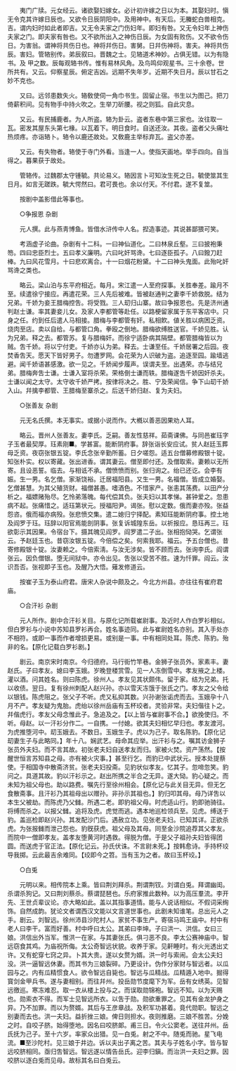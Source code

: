 <!-- { "loadSidebar": true } -->
　　夷门广牍。元女经云。诸欲娶妇嫁女。必计初许嫁之日以为本。其娶妇时。愼无令克其许嫁日辰也。又欲令日辰阴阳中。及用神中。有天后。无螣蛇白兽相克。吉。谓内妇时如此者即吉。又无令夫家之门伤妇年。即妇有咎。又无令妇年上神伤夫家之门。即夫家有咎也。又不欲所出入之神伤日辰。为女固有败伤。又不欲令伤日。为害翁。谓神将共伤日也。神将幷伤日。害舅。日幷伤神将。害夫。神将共伤辰。害妇。管辂别传。弟辰叙曰。晋魏之士。见辂道术神妙。占俱无错。以为有隐书。及 甲之数。辰每观辂书传。惟有易林风角。及鸟鸣仰观星书。三十余卷。世所共有。又云。仰察星辰。俯定吉凶。远期不失年岁。近期不失日月。辰以甘石之妙不克也。 

　　又曰。远邻患数失火。辂敎使伺一角巾书生。固留止宿。书生以为图己。把刀倚薪积间。见有物手中持火吹之。生举刀斫腰。视之则狐。自此灾息。 

　　又云。有民捕鹿者。为人所盗。辂为卦云。盗者东巷中第三家也。汝往取一瓦。密发其屋东头第七椽。以瓦着下。明日食时。自送还汝。其夜。盗者父头痛吐热烦疼。亦诣辂卜。辂令以鹿还故处。又敎鹿主举标弃瓦。盗父亦差。 

　　又云。有失物者。辂使于寺门外看。当逢一人。使指天画地。举手四向。自当得之。暮果获于故处。 

　　管辂传。过魏郡太守锺毓。共论易义。辂因言卜可知汝生死之日。毓使筮其生日月。如言无蹉跌。毓大愕然曰。君可畏也。余以付天。不付君。遂不复筮。 

　　按剧中盖影借此等事也。 

　　○争报恩 杂剧 

　　元人撰。此与燕靑博鱼。皆借水浒传中人名。揑造事迹。其说甚鄙猥可笑。 

　　考涵虚子论曲。杂剧有十二科。一曰神仙道化。二曰林泉丘壑。三曰披袍秉笏。四曰忠臣烈士。五曰孝义廉明。六曰叱奸骂谗。七曰逐臣孤子。八曰鏺刀赶棒。九曰风花雪月。十曰悲欢离合。十一曰烟花粉黛。十二曰神头鬼面。此殆叱奸骂谗之类也。 

　　略云。梁山泊与东平府相近。每月。宋江遣一人至府探事。关胜奉差。踰月不至。续遣徐宁接应。再遣花荣。三人先后被难。皆被赵通判之妻李千娇救脱。结为兄弟。千娇为妾王腊梅控吿。将受戮。三人刧归山寨。故曰争报恩也。先是济州通判赵士谦。率其妻妾儿女。及家人李都管等赴任。以路梗留家属于东平客店中。只身之任。约到任后遣人马相接。腊梅与李都管有奸。私相飮。値关胜以病困乏资。烧肉至店。卖以自给。与都管口角。拳殴之倒地。腊梅欲缚胜送官。千娇见胜。认为兄弟。释之去。都管苏。复与腊梅奸。而徐宁适卧病其隔壁。都管腊梅皆以为贼。吿千娇。将以宁付吏。千娇亦认为弟。释去。士谦至任。千娇居署之后园。夜焚香吿天。愿天下皆好男子。勿遭罗网。会花荣为人识破为盗。追逐至园。踰墙逃避。闻千娇语甚感激。欲一见之。千娇闻步履声。误谓夫至。出遇荣。亦与结兄弟。腊梅奔吿士谦。士谦入室将杀荣。荣格倒士谦而轶。腊梅遂吿千娇因奸杀夫。士谦以闻之太守。太守收千娇严拷。按律将决之。胜、宁及荣闻信。争下山刧千娇入山。幷擒李都管、王腊梅至寨杀之。后送千娇归赵、复为夫妇。 

　　○张善友 杂剧 

　　元无名氏撰。本无事实。或据小说而作。大槪以善恶因果劝人耳。 

　　略云。晋州人张善友。妻李氏。乏嗣。善友性慈祥。茹斋课佛。与同邑崔珏字子玉者最契厚。珏素刚■。学甚富。能断阴府事。辞张诣长安应试。贫人赵廷玉葬母乏资。夜窃张银五锭。李氏念张辛勤所蓄。日夕嗟怨。适五台僧募修殿银十锭。知张朴实。权以寄藏。张出进香。谓其妻云。僧至即付还。及僧取索。妻赖以无所寄。且设恶誓。临去。与相诋不承。僧愤愤而别。张归询之。绐已还讫。会李有娠。生一男。名乞僧。家渐饶裕。迁居福阳县。又生一男。名福僧。皆成立婚娶。乞僧甚慧。为其父殖货财。福僧甚愚。嗜酒色。不惜家产。张恚其荡费。以田产分析之。福嫖赌殆尽。乞怜弟落魄。每代偿其负。张夫妇以其孝悌。甚钟爱之。忽患病不起。张痛惜之。适珏第状元。授福阳尹。谒张。慰以定数。俄而妻亦殁。张益怨咨。俄而福亦病殁。张悲愤交集。遣二媳归宁择配。素知珏能断阴府事。控土地及阎罗于珏。珏辞以阳官焉能剖阴事。张复诉城隍东岳。以祈报应。恳珏再三。珏欲彰示其因果。令宿台下。摄其魄见阎罗。阎罗遣二子出。张相抱恸哭。乞谓张云。予赵廷玉也。昔窃汝银五锭。今倍偿之矣。何索我耶。福云。予五台僧也。昔寄修殿银十锭。汝妻赖之。今倍索淸。与汝无涉矣。皆不顾而去。张询李氏。阎谓张云。因负僧银。堕无间狱中。亦令出见。吿张以受苦不胜。速为忏罪。阎云。汝识吾否。张视即子玉也。及醒乃大悟。薙发修道云。 

　　按崔子玉为泰山府君。唐宋人杂说中颇及之。今北方州县。亦往往有崔府君庙。 

　　○合汗衫 杂剧 

　　元人所作。剧中合汗衫关目。与原化记所载崔尉事。及近时人作白罗衫相似。但白罗衫与小说中苏知县罗衫再合。姓名事迹同。此与崔尉姓名亦别。其入手处亦不相符。或即一事而作者增损更易。或别是一事。中有相同处耳。陈虎、陈豹。殆非的名。【原化记载白罗衫剧。】 

　　剧云。南京宋时南京。今归德府。马行街竹竿巷。金狮子张员外。家素丰。妻赵氏。子曰孝友。媳曰李玉娥。岁晚登楼赏雪。见一人冻倒雪中。孝友掖之上楼。灌以酒。问其姓名。则曰陈虎。徐州人。孝友见其状颇伟。留于家。结为兄弟。托以收债。翌日。复有徐州刺配人赵兴孙。亦以雪天冻饿于张氏之门。孝友之父令给以银钱。陈虎阻之。张父子不听。虎又私抑其数。兴孙谢张诟虎而去。玉娥孕十八月不产。孝友疑为鬼胎。虎绐以徐州岳庙有玉杯珓者。灵验非常。夫妇偕往卜之。幷偕虎行。孝友父母念惟此子。急追及之。【以上皆与崔尉事不合。】欲挽使归。不听。母赵。以一汗衫分作二。一自携。一付媳。欲其夫妇相忆早归也。孝友渡河。为虎推堕河中。刧玉娥去。不数日。玉娥生子。虎以为己子。取名陈豹。【原化记刧妻生子与此略同。】年十八。娴武艺。母命其应举。出汗衫与之。嘱其访金狮子张员外夫妇。而不言其故。初张老夫妇自送孝友而归。家被火焚。资产荡然。【按醒世恒言苏知县之母。亦有被火灾事。】甚至行乞。而豹已中武状元。授本处提蔡使。于相国寺中散斋济贫。张老夫妇投斋。见豹状似孝友。忆其子。忽啼忽笑。豹问之。具道其故。豹以汗衫示之。赵出所携之半合之无异。遂大恸。豹心疑之。而未知为祖父母也。助以路费。嘱先行至徐州相会。【原化记与此关目无异。但无乞食散斋事。且汗衫乃其祖母出以赠孙。非孙示其祖也。】豹归叩其母。母乃详吿以本生父被劫。而陈虎乃父雠。所遇二老。即豹祖父母。时虎适山行。豹即驰骑往。将缚而杀之。以报父雠。追将及虎。虎觉而逃。遇本地巡检领兵至。见虎。缚送于豹。盖巡检即赵兴孙。其发配沙门后。遇赦立功。见张老夫妇。已知其详。正欲杀虎。为张报雠而泄己怨也。豹旣获虎。祖父母及其母。同至金沙院追荐其父孝友。而院中一僧即孝友。盖孝友堕黄河时遇救。得脱为僧。于是父子祖孙夫妇皆得团圆。而送虎于官正法。【原化记云。孙氏伏诛。不言尉未死。】按韩愈诗。手持杯珓导我掷。云此最吉余难同。【珓即今之笤。当有玉为之者。故曰玉杯珓。】 

　　○白兎 

　　元明以来。相传院本上乘。皆曰荆刘拜杀。荆谓荆钗。刘谓白兎。拜谓幽闺。杀谓杀狗记。又曰荆刘蔡杀。蔡谓琵琶也。乐府家推此数种。以为高压羣流。李开先、王世贞辈议论。亦大略如此。盖以其指事道情。能与人说话相似。不假词采绚饰。自然成韵。犹论文者谓西汉文能以文言道世事也。此剧未知谁笔。总出元人之手。剧云。刘智远。徐州沛县沙陀村人。家贫不事生产。寄宿马鸣王庙中。村中有老人曰李干。富而好善。村中呼曰太公。其弟曰李坤。子曰洪一、洪信。女曰三娘。洪信出外当军。惟洪一在家。与其妻张氏。俱刁恶不良。李太公赛神庙中。智远窃食其鸡。为庙祝所侮。太公奇智远状貌。收养于家。见鼾睡时。有火光透出丈许。又有蛇穿七窍之异。卜其大贵。遂以女赘为婿。洪一时与索闹。会太公夫妇没。洪一逼智远休妻。而其书为三娘裂碎。乃更设计。伪作分家财与智远者。以瓜园与之。内有瓜精惯食人。欲令智远自毙也。智远与瓜精战。瓜精遁入地中。掘得寳剑金甲兵书。遂与妻相别。而往幷州。投岳勋节度麾下为军。岳有女绣英。见智远徼巡。寒冻难忍。取一衣从楼上投与之。而误取勋锦袍。智远不知。以为天赐也。勋索衣不得。而军士见智远所衣。以吿于勋。勋欲重罪之。见其有金龙护身之异。乃不加罪。而以为赘婿。其后与王彦章战。及积军功甚着。竟代勋职。智远之别妻而去也。洪一夫妇。益折挫三娘。俾日则担水。夜则推磨。三娘不胜苦。分娩之时。自咬子脐。始得堕地。因名曰咬脐郞。甫三日。令火公窦老。送往幷州。岳氏抚为己子。至十六岁。率家众出猎。见一白兎。射之不中。随兎而驰。星飞电流。■至沙陀村。见三娘于井边。诉以夫出子离之苦。其夫与子姓名小字。皆与智远咬脐相同。亟归吿智远。智远遂以情告岳氏。迎李归鎭。而治洪一夫妇之罪。因咬脐以逐白兎而见母。故标其名曰白兎云。 


